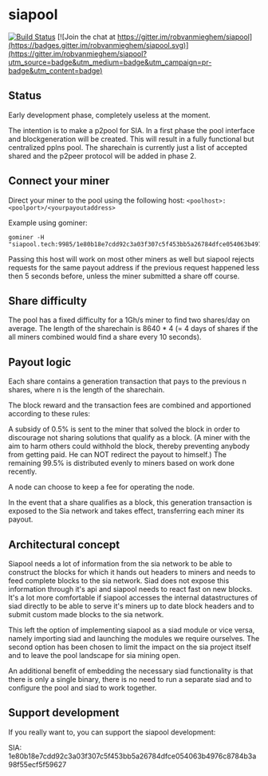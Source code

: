 # siapool


[![Build Status](https://travis-ci.org/robvanmieghem/siapool.svg?branch=master)](https://travis-ci.org/robvanmieghem/siapool)
[![Join the chat at https://gitter.im/robvanmieghem/siapool](https://badges.gitter.im/robvanmieghem/siapool.svg)](https://gitter.im/robvanmieghem/siapool?utm_source=badge&utm_medium=badge&utm_campaign=pr-badge&utm_content=badge)

## Status

Early development phase, completely useless at the moment.

The intention is to make a p2pool for SIA. In a first phase the pool interface and blockgeneration will be created. This will result in a fully functional but centralized pplns pool. The sharechain is currently just a list of accepted shared and the p2peer protocol will be added in phase 2.

## Connect your miner

Direct your miner to the pool using the following host: `<poolhost>:<poolport>/<yourpayoutaddress>`

Example using gominer:
```
gominer -H "siapool.tech:9985/1e80b18e7cdd92c3a03f307c5f453bb5a26784dfce054063b4976c8784b3a98f55ecf5f59627"
```

Passing this host will work on most other miners as well but siapool rejects requests for the same payout address if the previous request happened less then 5 seconds before, unless the miner submitted a share off course.

## Share difficulty

The pool has a fixed difficulty for a 1Gh/s miner to find two shares/day on average. The length of the sharechain is 8640 * 4 (= 4 days of shares if the all miners combined would find a share every 10 seconds).

## Payout logic

Each share contains a generation transaction that pays to the previous n shares, where n is the length of the sharechain.

The block reward and the transaction fees are combined and apportioned according to these rules:

A subsidy of 0.5% is sent to the miner that solved the block in order to discourage not sharing solutions that qualify as a block. (A miner with the aim to harm others could withhold the block, thereby preventing anybody from getting paid. He can NOT redirect the payout to himself.) The remaining 99.5% is distributed evenly to miners based on work done recently.

A node can choose to keep a fee for operating the node.

In the event that a share qualifies as a block, this generation transaction is exposed to the Sia network and takes effect, transferring each miner its payout.

## Architectural concept

Siapool needs a lot of information from the sia network to be able to construct the blocks for which it hands out headers to miners and needs to feed complete blocks to the sia network. Siad does not expose this information through it's api and siapool needs to react fast on new blocks. It's a lot more comfortable if siapool accesses the internal datastructures of siad directly to be able to serve it's miners up to date block headers and to submit custom made blocks to the sia network.

This left the option of implementing siapool as a siad module or vice versa, namely importing siad and launching the modules we require ourselves. The second option has been chosen to limit the impact on the sia project itself and to leave the pool landscape for sia mining open.

An additional benefit of embedding the necessary siad functionality is that there is only a single binary, there is no need to run a separate siad and to configure the pool and siad to work together.

## Support development

If you really want to, you can support the siapool development:

SIA: 1e80b18e7cdd92c3a03f307c5f453bb5a26784dfce054063b4976c8784b3a98f55ecf5f59627
